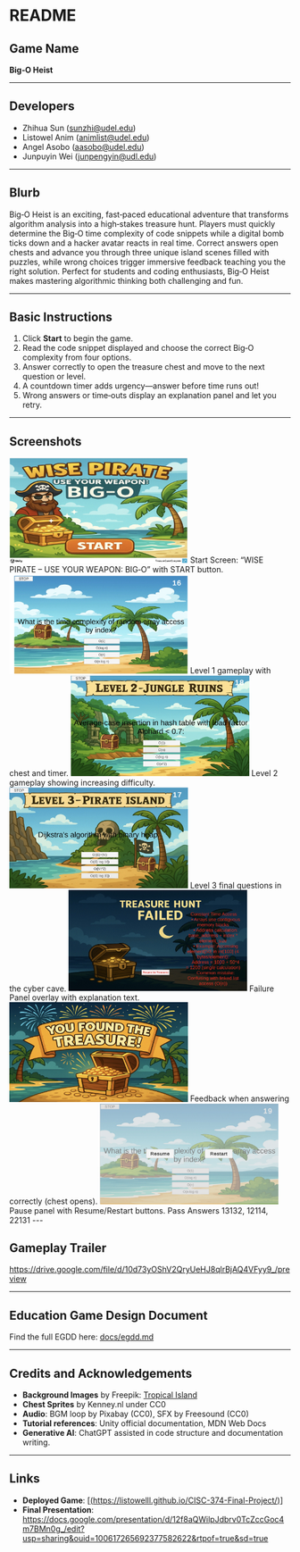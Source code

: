 # README

## **Game Name**

**Big‑O Heist**

---

## **Developers**
* Zhihua Sun ([sunzhi@udel.edu](mailto:sunzhi@udel.edu))
* Listowel Anim ([animlist@udel.edu](mailto:animlist@udel.edu))
* Angel Asobo ([aasobo@udel.edu](mailto:aasobo@udel.edu))
* Junpuyin Wei (junpengyin@udl.edu)

---

## **Blurb**

Big‑O Heist is an exciting, fast‑paced educational adventure that transforms algorithm analysis into a high‑stakes treasure hunt. Players must quickly determine the Big‑O time complexity of code snippets while a digital bomb ticks down and a hacker avatar reacts in real time. Correct answers open chests and advance you through three unique island scenes filled with puzzles, while wrong choices trigger immersive feedback teaching you the right solution. Perfect for students and coding enthusiasts, Big‑O Heist makes mastering algorithmic thinking both challenging and fun.

---

## **Basic Instructions**

1. Click **Start** to begin the game.
2. Read the code snippet displayed and choose the correct Big‑O complexity from four options.
3. Answer correctly to open the treasure chest and move to the next question or level.
4. A countdown timer adds urgency—answer before time runs out!
5. Wrong answers or time‑outs display an explanation panel and let you retry.

---

## **Screenshots**

<img src="docs/start.jpg" alt="Start Screen" width="320" />  
Start Screen: “WISE PIRATE – USE YOUR WEAPON: BIG‑O” with START button.

<img src="docs/level1.jpg" alt="Level 1: Tropical Island" width="320" />  
Level 1 gameplay with chest and timer.

<img src="docs/level2.jpg" alt="Level 2: Jungle Ruins" width="320" />  
Level 2 gameplay showing increasing difficulty.

<img src="docs/level3.jpg" alt="Level 3: Cyber Cave" width="320" />  
Level 3 final questions in the cyber cave.

<img src="docs/fail.jpg" alt="Failure Panel" width="320" />  
Failure Panel overlay with explanation text.

<img src="docs/good.jpg" alt="Correct Answer Feedback" width="320" />  
Feedback when answering correctly (chest opens).

<img src="docs/stop.jpg" alt="Pause Panel" width="320" />  
Pause panel with Resume/Restart buttons.
Pass Answers 13132, 12114, 22131
---

## **Gameplay Trailer**

https://drive.google.com/file/d/10d73yOShV2QryUeHJ8qlrBjAQ4VFyy9_/preview

---

## **Education Game Design Document**

Find the full EGDD here: [docs/egdd.md](docs/egdd.md)

---

## **Credits and Acknowledgements**

* **Background Images** by Freepik: [Tropical Island](https://www.freepik.com)
* **Chest Sprites** by Kenney.nl under CC0
* **Audio**: BGM loop by Pixabay (CC0), SFX by Freesound (CC0)
* **Tutorial references**: Unity official documentation, MDN Web Docs
* **Generative AI**: ChatGPT assisted in code structure and documentation writing.

---

## **Links**

* **Deployed Game**: [[(https://listowelll.github.io/CISC-374-Final-Project/)](https://listowelll.github.io/CISC-374-Final-Project/)]
* **Final Presentation**: https://docs.google.com/presentation/d/12f8aQWilpJdbrv0TcZccGoc4m7BMn0g_/edit?usp=sharing&ouid=100617265692377582622&rtpof=true&sd=true

